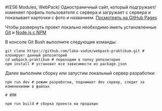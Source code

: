 #(ES6 Modules, WebPack)
Одностраничный сайт, который подгружает/изменяет профиль пользователя с сервера и загружает с сервера и показывает карточки с фото и названием.
[Посмотреть на GitHub Pages](https://dmitriy-git.github.io/Mestro/)

Чтобы развернуть проект локально необходимо иметь установленные [Git](https://git-scm.com/) и [Node.js с NPM](https://nodejs.org/en/)

В консоле Git Bush выполните следующие команды:
```
git clone https://github.com/laka-vadim/webpack-praktikum.git # клонирует данный репозиторий
cd webpack-praktikum # переходим в папку репозитория
npm install # установит все зависимости из package.json
```

Далее выполним сборку или запустим локальный сервер разработки:
```
npm run dev # режим разработки, поднимает dev сервер, следит за изменениями в файлах

# ИЛИ

npm run build # сборка проекта на продакшн
